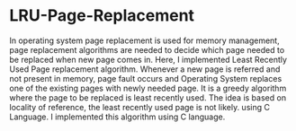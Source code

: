 # LRU-Page-Replacement
In operating system page replacement is used for memory management, page replacement algorithms are needed to decide which page needed to be replaced when new page comes in.
Here, I implemented Least Recently Used Page replacement algorithm. Whenever a new page is referred and not present in memory, page fault occurs and Operating System replaces one of the existing pages with newly needed page. 
It is a greedy algorithm where the page to be replaced is least recently used. The idea is based on locality of reference, the least recently used page is not likely.  using C Language. I implemented this algorithm using C language.
